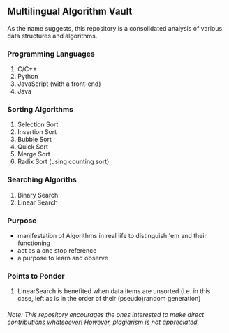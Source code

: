 ## Multilingual Algorithm Vault
As the name suggests, this repository is a consolidated analysis of various data structures and algorithms.

### Programming Languages
1. C/C++
2. Python
3. JavaScript (with a front-end)
4. Java

### Sorting Algorithms
1. Selection Sort
2. Insertion Sort
3. Bubble Sort
4. Quick Sort
5. Merge Sort
6. Radix Sort (using counting sort)

### Searching Algoriths
1. Binary Search
2. Linear Search

### Purpose
- manifestation of Algorithms in real life to distinguish 'em and their functioning
- act as a one stop reference
- a purpose to learn and observe

### Points to Ponder
1. LinearSearch is benefited when data items are unsorted (i.e. in this case, left as is in the order of their (pseudo)random generation)

###### Note: This repository encourages the ones interested to make direct contributions whatsoever! However, plagiarism is not appreciated.
